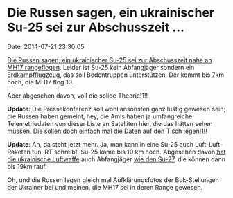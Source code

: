 Die Russen sagen, ein ukrainischer Su-25 sei zur Abschusszeit \...
==================================================================

Date: 2014-07-21 23:30:05

[Die Russen sagen, ein ukrainischer Su-25 sei zur Abschusszeit nahe an
MH17
rangeflogen](http://rt.com/news/174412-malaysia-plane-russia-ukraine/).
Leider ist Su-25 kein Abfangjäger sondern ein
[Erdkampfflugzeug](http://de.wikipedia.org/wiki/Suchoi_Su-25), das soll
Bodentruppen unterstützen. Der kommt bis 7km hoch, die MH17 flog 10.

Aber abgesehen davon, voll die solide Theorie!1!!

**Update**: Die Pressekonferenz soll wohl ansonsten ganz lustig gewesen
sein; die Russen haben gemeint, hey, die Amis haben ja umfangreiche
Telemetriedaten von dieser Liste an Satelliten hier, die das hätten
sehen müssen. Die sollen doch einfach mal die Daten auf den Tisch
legen!1!!

**Update**: Ah, da steht jetzt mehr. Ja, man kann in eine Su-25 auch
Luft-Luft-Raketen tun. RT schreibt, Su-25 käme bis 10 km hoch. Abgesehen
davon [hat die ukrainische
Luftwaffe](http://en.wikipedia.org/wiki/Ukrainian_Air_Force) auch
Abfangjäger [wie den Su-27](http://en.wikipedia.org/wiki/Sukhoi_Su-27),
die können dann bis 19km rauf.

Oh, und die Russen legen gleich mal Aufklärungsfotos der Buk-Stellungen
der Ukrainer bei und meinen, die MH17 sei in deren Range gewesen.
